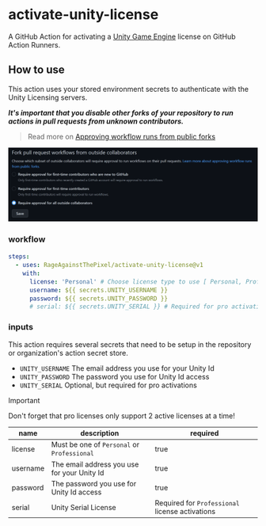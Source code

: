 # activate-unity-license

A GitHub Action for activating a [Unity Game Engine](https://unity.com) license on GitHub Action Runners.

## How to use

This action uses your stored environment secrets to authenticate with the Unity Licensing servers.

***It's important that you disable other forks of your repository to run actions in pull requests from unknown contributors.***

> Read more on [Approving workflow runs from public forks](
https://docs.github.com/en/actions/managing-workflow-runs/approving-workflow-runs-from-public-forks)

[![Managing GitHub Actions settings for a repository](RecommendedSecuritySettings.png)](https://docs.github.com/en/repositories/managing-your-repositorys-settings-and-features/enabling-features-for-your-repository/managing-github-actions-settings-for-a-repository)

### workflow

```yaml
steps:
  - uses: RageAgainstThePixel/activate-unity-license@v1
    with:
      license: 'Personal' # Choose license type to use [ Personal, Professional ]
      username: ${{ secrets.UNITY_USERNAME }}
      password: ${{ secrets.UNITY_PASSWORD }}
      # serial: ${{ secrets.UNITY_SERIAL }} # Required for pro activations
```

### inputs

This action requires several secrets that need to be setup in the repository or organization's action secret store.

* `UNITY_USERNAME` The email address you use for your Unity Id
* `UNITY_PASSWORD` The password you use for Unity Id access
* `UNITY_SERIAL` Optional, but required for pro activations

> [!IMPORTANT]
> Don't forget that pro licenses only support 2 active licenses at a time!

| name | description | required |
| ---- | ----------- | -------- |
| license | Must be one of `Personal` or `Professional` | true |
| username | The email address you use for your Unity Id | true |
| password | The password you use for Unity Id access | true |
| serial | Unity Serial License | Required for `Professional` license activations |
